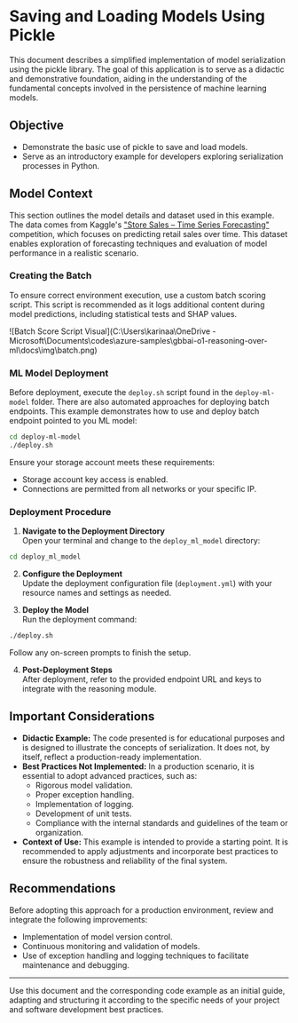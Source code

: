 # Saving and Loading Models Using Pickle  
This document describes a simplified implementation of model serialization using the pickle library. The goal of this application is to serve as a didactic and demonstrative foundation, aiding in the understanding of the fundamental concepts involved in the persistence of machine learning models.  
   
## Objective  
- Demonstrate the basic use of pickle to save and load models.  
- Serve as an introductory example for developers exploring serialization processes in Python.  

## Model Context

This section outlines the model details and dataset used in this example. The data comes from Kaggle's ["Store Sales – Time Series Forecasting"](https://www.kaggle.com/competitions/store-sales-time-series-forecasting) competition, which focuses on predicting retail sales over time. This dataset enables exploration of forecasting techniques and evaluation of model performance in a realistic scenario.

### Creating the Batch

To ensure correct environment execution, use a custom batch scoring script. This script is recommended as it logs additional content during model predictions, including statistical tests and SHAP values.

![Batch Score Script Visual](C:\Users\karinaa\OneDrive - Microsoft\Documents\codes\azure-samples\gbbai-o1-reasoning-over-ml\docs\img\batch.png)

### ML Model Deployment

Before deployment, execute the `deploy.sh` script found in the `deploy-ml-model` folder. There are also automated approaches for deploying batch endpoints. This example demonstrates how to use and deploy batch endpoint pointed to you ML model:

```bash
cd deploy-ml-model
./deploy.sh
```

Ensure your storage account meets these requirements:

- Storage account key access is enabled.
- Connections are permitted from all networks or your specific IP.

### Deployment Procedure

1. **Navigate to the Deployment Directory**  
  Open your terminal and change to the `deploy_ml_model` directory:
  ```bash
  cd deploy_ml_model
  ```

2. **Configure the Deployment**  
  Update the deployment configuration file (`deployment.yml`) with your resource names and settings as needed.

3. **Deploy the Model**  
  Run the deployment command:
  ```bash
  ./deploy.sh
  ```
  Follow any on-screen prompts to finish the setup.

4. **Post-Deployment Steps**  
  After deployment, refer to the provided endpoint URL and keys to integrate with the reasoning module.
   
## Important Considerations  
- **Didactic Example:** The code presented is for educational purposes and is designed to illustrate the concepts of serialization. It does not, by itself, reflect a production-ready implementation.  
- **Best Practices Not Implemented:** In a production scenario, it is essential to adopt advanced practices, such as:  
  - Rigorous model validation.  
  - Proper exception handling.  
  - Implementation of logging.  
  - Development of unit tests.  
  - Compliance with the internal standards and guidelines of the team or organization.  
- **Context of Use:** This example is intended to provide a starting point. It is recommended to apply adjustments and incorporate best practices to ensure the robustness and reliability of the final system.  
   
## Recommendations  
Before adopting this approach for a production environment, review and integrate the following improvements:  
- Implementation of model version control.  
- Continuous monitoring and validation of models.  
- Use of exception handling and logging techniques to facilitate maintenance and debugging.  
   
---  
Use this document and the corresponding code example as an initial guide, adapting and structuring it according to the specific needs of your project and software development best practices.
